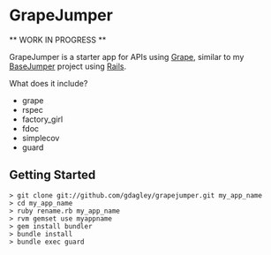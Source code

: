 # GrapeJumper

** WORK IN PROGRESS **

GrapeJumper is a starter app for APIs using [Grape](https://github.com/intridea/grape), similar to my [BaseJumper](https://github.com/gdagley/basejumper) project using [Rails](http://rubyonrails.org/).

What does it include?

* grape
* rspec
* factory_girl
* fdoc
* simplecov
* guard

## Getting Started

    > git clone git://github.com/gdagley/grapejumper.git my_app_name
    > cd my_app_name
    > ruby rename.rb my_app_name
    > rvm gemset use myappname
    > gem install bundler
    > bundle install
    > bundle exec guard
